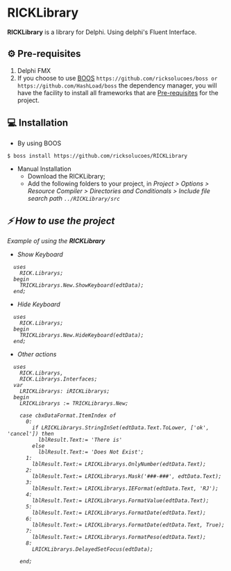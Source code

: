 [0]: https://github.com/ricksolucoes/boss "Site do BOOS"

# RICKLibrary

**RICKLibrary** is a library for Delphi. Using delphi's Fluent Interface.

## ⚙️ Pre-requisites

1. Delphi FMX
2. If you choose to use [BOOS][0] ```https://github.com/ricksolucoes/boss or https://github.com/HashLoad/boss```  the dependency manager, you will have the facility to install all frameworks that are [Pre-requisites](#pre-requisites) for the project.


## 💻 Installation

- By using BOOS
```shell
$ boss install https://github.com/ricksolucoes/RICKLibrary
```
- Manual Installation
  - Download the RICKLibrary;
  - Add the following folders to your project, in <em>Project &gt; Options &gt; Resource Compiler &gt; Directories and Conditionals &gt; Include file search path ``` ../RICKLibrary/src ```

 ## ⚡️ How to use the project

  Example of using the **RICKLibrary**
- Show Keyboard
```delphi  
  uses
    RICK.Librarys;
  begin
    TRICKLibrarys.New.ShowKeyboard(edtData);
  end;
```
- Hide Keyboard
```delphi  
  uses
    RICK.Librarys;
  begin
    TRICKLibrarys.New.HideKeyboard(edtData);
  end;
```
- Other actions 
```delphi  
  uses
    RICK.Librarys,
    RICK.Librarys.Interfaces;
  var
    LRICKLibrarys: iRICKLibrarys;
  begin
    LRICKLibrarys := TRICKLibrarys.New;

    case cbxDataFormat.ItemIndex of
      0:
        if LRICKLibrarys.StringInSet(edtData.Text.ToLower, ['ok', 'cancel']) then
          lblResult.Text:= 'There is'
        else
          lblResult.Text:= 'Does Not Exist';
      1:
        lblResult.Text:= LRICKLibrarys.OnlyNumber(edtData.Text);
      2:
        lblResult.Text:= LRICKLibrarys.Mask('###-###', edtData.Text);
      3:
        lblResult.Text:= LRICKLibrarys.IEFormat(edtData.Text, 'RJ');
      4:
        lblResult.Text:= LRICKLibrarys.FormatValue(edtData.Text);
      5:
        lblResult.Text:= LRICKLibrarys.FormatDate(edtData.Text);
      6:
        lblResult.Text:= LRICKLibrarys.FormatDate(edtData.Text, True);
      7:
        lblResult.Text:= LRICKLibrarys.FormatPeso(edtData.Text);
      8:
        LRICKLibrarys.DelayedSetFocus(edtData);

    end;
```


